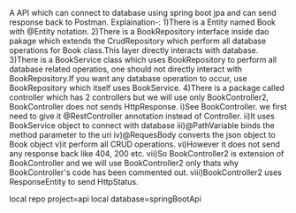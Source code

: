 A API which can connect to database using spring boot jpa and can send response back to Postman.
Explaination-:
1)There is a Entity named Book with @Entity notation.
2)There is a BookRepository interface inside dao pakage which extends the CrudRepository which perform all database operations for Book class.This layer directly interacts with database.
3)There is a BookService class which uses BookRepository to perform all database related operatios, one should not directly interact with BookRepository.If you want any database operation to occur, use BookRepository
  which itself uses BookService.
4)There is a package called controller which has 2 controllers but we will use only BookController2, BookController does not sends HttpResponse.
  i)See BookController. we first need to give it @RestController annotation instead of Controller.
  ii)It uses BookService object to connect with database
  iii)@PathVariable binds the method parameter to the uri
  iv)@RequesBody converts the json object to Book object
  v)it perform all CRUD operations.
  vi)However it does not send any response back like 404, 200 etc.
  vii)So BookController2 is extension of BookController and we will use BookController2 only thats why BookController's code has been commented out.
  viii)BookController2 uses ResponseEntity to send HttpStatus.


  local repo project=api
  local database=springBootApi

